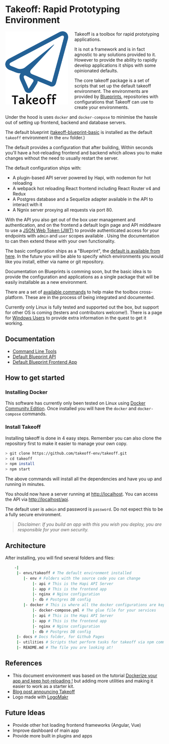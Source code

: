# Takeoff: Rapid Prototyping Environment

<img src="docs/assets/logo.png" width="200px" align="left" style="margin-right:20px; margin-bottom:20px;" />

Takeoff is a toolbox for rapid prototyping applications.

It is not a framework and is in fact agnostic to any solutions provided to it. However to provide the ability to rapidly develop applications it ships with some opinionated defaults.

The core takeoff package is a set of scripts that set up the default takeoff environment. The environments are provided by [Blueprints](docs/blueprints.md), repositories with configurations that Takeoff can use to create your environments.

Under the hood is uses `docker` and `docker-compose` to minimise the hassle out of setting up frontend, backend and database servers.

The default blueprint ([takeoff-blueprint-basic](https://github.com/takeoff-env/takeoff-blueprint-basic) is installed as the default `takeoff` environment in the `env` folder.)

The default provides a configuration that after building, Within seconds you'll have a hot-reloading frontend and backend which allows you to make changes without the need to usually restart the server.

The default configuration ships with:

* A plugin-based API server powered by Hapi, with nodemon for hot reloading
* A webpack hot reloading React frontend including React Router v4 and Redux
* A Postgres database and a Sequelize adapter available in the API to interact with it
* A Ngnix server proxying all requests via port 80.

With the API you also get out of the box user management and authentication, and on the frontend a default login page and API middlware to use a [JSON Web Token (JWT)](https://jwt.io) to provide authenticated access for your endpoints with `admin` and `user` scopes available . Using the documentation to can then extend these with your own functionality.

The basic configuration ships as a "Blueprint", the [default is available from here](https://github.com/takeoff-env/takeoff-blueprint-basic).  In the future you will be able to specify which environments you would like you install, either via name or git repository.

Documentation on Blueprints is comming soon, but the basic idea is to provide the configuration and applications as a single package that will be easily installable as a new environment.

There are a set of [available commands](docs/command-line.md) to help make the toolbox cross-platform.  These are in the process of being integrated and documented.

Currently only Linux is fully tested and supported out the box, but support for other OS is coming (testers and contributors welcome!). There is a page for [Windows Users](docs/windows-setup.md) to provide extra information in the quest to get it working.

## Documentation

* [Command Line Tools](docs/command-line.md)
* [Default Blueprint API](https://github.com/takeoff-env/takeoff-blueprint-basic/blob/master/env/api/README.md)
* [Default Blueprint Frontend App](https://github.com/takeoff-env/takeoff-blueprint-basic/blob/master/env/app/README.md)

## How to get started

### Installing Docker

This software has currently only been tested on Linux using [Docker Community Edition](https://www.docker.com/community-edition). Once installed you will have the `docker` and `docker-compose` commands.

### Install Takeoff

Installing takeoff is done in 4 easy steps.  Remember you can also clone the repository first to make it easier to manage your own copy.

```bash
> git clone https://github.com/takeoff-env/takeoff.git
> cd takeoff
> npm install
> npm start
```

The above commands will install all the dependencies and have you up and running in minutes.

You should now have a server running at [http://localhost](http://localhost). You can access the API via [http://localhost/api](http://localhost/api).

The default user is `admin` and password is `password`.  Do not expect this to be a fully secure environment.

> *Disclaimer: If you build an app with this you wish you deploy, you are responsible for your own security.*

## Architecture

After installing, you will find several folders and files:

```bash
    -|
     |- envs/takeoff # The default environment installed
        |- env # Folders with the source code you can change
            |- api # This is the Hapi API Server
            |- app # This is the frontend app
            |- nginx # Nginx configuration
            |- db # Postgres DB config
        |- docker # This is where all the docker configurations are kept
            |- docker-compose.yml # The glue file for your services
            |- api # This is the Hapi API Server
            |- app # This is the frontend app
            |- nginx # Nginx configuration
            |- db # Postgres DB config
     |- docs # Docs folder, for Github Pages
     |- utilities # Scripts that perform tasks for takeoff via npm commands
     |- README.md # The file you are looking at!
```
## References

* This document environment was based on the tutorial [Dockerize your app and keep hot-reloading !](https://blog.bam.tech/developper-news/dockerize-your-app-and-keep-hot-reloading) but adding more utilities and making it easier to work as a starter kit.
* [Blog post announcing Takeoff](https://medium.com/@tanepiper/takeoff-a-rapid-development-environment-designed-for-hack-days-9a45ae891366)
* Logo made with [LogoMakr](http://logomakr.com)

## Future Ideas

* Provide other hot loading frontend frameworks (Angular, Vue)
* Improve dashboard of main app
* Provide more built in plugins and apps
